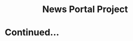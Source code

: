 <h1  align="center">News Portal Project</h1>
<!-- <p align="center">
    <img src="https://beautifulthemes.com/wp-content/uploads/2018/01/News-Portal-WP-Magazine-Theme.jpg">
</p>
 -->
<h1>Continued...</h1>




